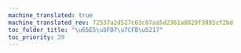 ```yaml
---
machine_translated: true
machine_translated_rev: 72537a2d527c63c07aa5d2361a8829f3895cf2bd
toc_folder_title: "\u65E5\u5FD7\u7CFB\u5217"
toc_priority: 29
---
```



